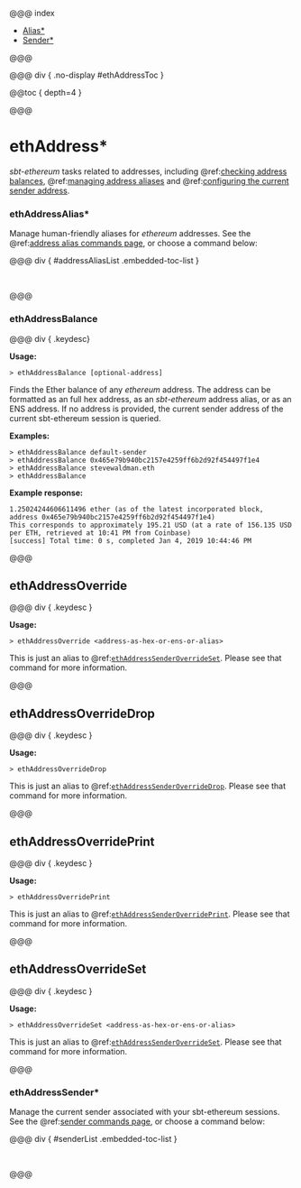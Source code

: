 @@@ index

* [Alias*](alias.md)
* [Sender*](sender.md)

@@@

@@@ div { .no-display #ethAddressToc }

@@toc { depth=4 }

@@@

# ethAddress*

_sbt-ethereum_ tasks related to addresses, including @ref:[checking address balances](#ethaddressbalance), @ref:[managing address aliases](alias.md) and @ref:[configuring the current sender address](sender.md).

### ethAddressAlias*

Manage human-friendly aliases for _ethereum_ addresses. See the @ref:[address alias commands page](alias.md), or choose a command below:

@@@ div { #addressAliasList .embedded-toc-list }

&nbsp;

@@@

### ethAddressBalance

@@@ div { .keydesc}

**Usage:**
```
> ethAddressBalance [optional-address]
```

Finds the Ether balance of any _ethereum_ address. The address can be formatted as an full hex address, as an _sbt-ethereum_ address alias, or as an ENS address. If no address is provided,
the current sender address of the current sbt-ethereum session is queried.

**Examples:**
```
> ethAddressBalance default-sender
> ethAddressBalance 0x465e79b940bc2157e4259ff6b2d92f454497f1e4
> ethAddressBalance stevewaldman.eth
> ethAddressBalance
```
**Example response:**
```
1.25024244606611496 ether (as of the latest incorporated block, address 0x465e79b940bc2157e4259ff6b2d92f454497f1e4)
This corresponds to approximately 195.21 USD (at a rate of 156.135 USD per ETH, retrieved at 10:41 PM from Coinbase)
[success] Total time: 0 s, completed Jan 4, 2019 10:44:46 PM
```

@@@

## ethAddressOverride

@@@ div { .keydesc }

**Usage:**
```
> ethAddressOverride <address-as-hex-or-ens-or-alias>
```
This is just an alias to @ref:[`ethAddressSenderOverrideSet`](sender.md#ethaddresssenderoverrideset). Please see that command for more information.

@@@

## ethAddressOverrideDrop

@@@ div { .keydesc }

**Usage:**
```
> ethAddressOverrideDrop
```
This is just an alias to @ref:[`ethAddressSenderOverrideDrop`](sender.md#ethaddresssenderoverridedrop). Please see that command for more information.

@@@

## ethAddressOverridePrint

@@@ div { .keydesc }

**Usage:**
```
> ethAddressOverridePrint
```
This is just an alias to @ref:[`ethAddressSenderOverridePrint`](sender.md#ethaddresssenderoverrideprint). Please see that command for more information.

@@@

## ethAddressOverrideSet

@@@ div { .keydesc }

**Usage:**
```
> ethAddressOverrideSet <address-as-hex-or-ens-or-alias>
```
This is just an alias to @ref:[`ethAddressSenderOverrideSet`](sender.md#ethaddresssenderoverrideset). Please see that command for more information.

@@@

### ethAddressSender*

Manage the current sender associated with your sbt-ethereum sessions. See the @ref:[sender commands page](sender.md), or choose a command below:

@@@ div { #senderList .embedded-toc-list }

&nbsp;

@@@



